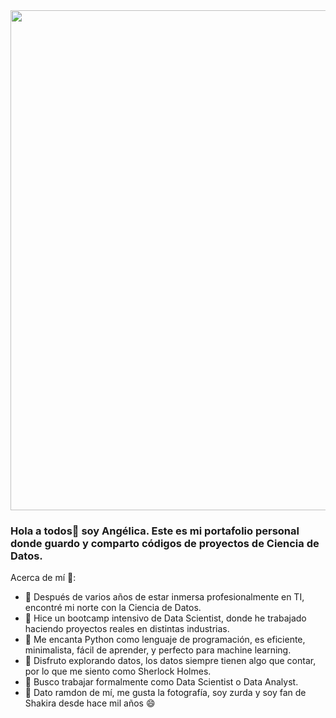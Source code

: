 <div id="header" align="center">
  <img src="https://github.com/noelianav91/noelianav91/blob/main/banner_9.png" width="800"/>
</div>


### Hola a todos👋 soy Angélica. Este es mi portafolio personal donde guardo y comparto códigos de proyectos de Ciencia de Datos.

Acerca de mí 🙊:

- 🔭 Después de varios años de estar inmersa profesionalmente en TI, encontré mi norte con la Ciencia de Datos.
- 🌱 Hice un bootcamp intensivo de Data Scientist, donde he trabajado haciendo proyectos reales en distintas industrias.
- 👯 Me encanta Python como lenguaje de programación, es eficiente, minimalista, fácil de aprender, y perfecto para machine learning.
- 🫶 Disfruto explorando datos, los datos siempre tienen algo que contar, por lo que me siento como Sherlock Holmes.
- 🤔 Busco trabajar formalmente como Data Scientist o Data Analyst.
- 🙊 Dato ramdon de mí, me gusta la fotografía, soy zurda y soy fan de Shakira desde hace mil años 😄



<!--
**angelicavelez/angelicavelez** is a ✨ _special_ ✨ repository because its `README.md` (this file) appears on your GitHub profile.
-->
